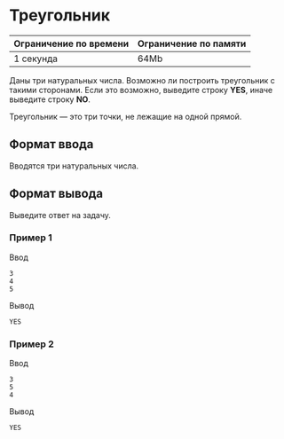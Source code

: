 # Треугольник

| Ограничение по времени |  Ограничение по памяти|
|--|--|
| 1 секунда | 64Mb |

Даны три натуральных числа. Возможно ли построить треугольник с такими сторонами. Если это возможно, выведите строку **YES**, иначе выведите строку **NO**.

Треугольник — это три точки, не лежащие на одной прямой.

## Формат ввода

Вводятся три натуральных числа.

## Формат вывода

Выведите ответ на задачу.

### Пример 1

Ввод

    3
    4
    5

Вывод

    YES

### Пример 2

Ввод

    3
    5
    4

Вывод

    YES
